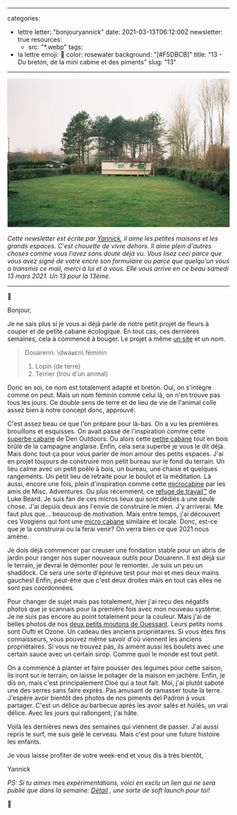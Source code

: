 
---
categories:
- lettre
letter: "bonjouryannick"
date: 2021-03-13T06:12:00Z
newsletter: true
resources:
  - src: "*.webp"
tags:
- la lettre
emoji: 💌
color: rosewater
background: "[#F5DBCB]"
title: "13 - Du breton, de la mini cabine et des piments"
slug: "13"
---
![](e57713fb-597a-4fe8-9171-4bad3e3076b4.webp)


_Cette newsletter est écrite par [Yannick](https://yannickschutz.com/now), il aime les petites maisons et les grands espaces. C'est chouette de vivre dehors. Il aime plein d'autres choses comme vous l'avez sans doute déjà vu. Vous lisez ceci parce que vous avez signé de votre encre son formulaire ou parce que quelqu'un vous a transmis ce mail, merci à lui et à vous. Elle vous arrive en ce beau samedi 13 mars 2021. Un 13 pour la 13ème._

***
👋

Bonjour,

Je ne sais plus si je vous ai déjà parlé de notre petit projet de fleurs à couper et de petite cabane écologique. En tout cas, ces dernières semaines, cela à commencé à bouger. Le projet a même [un site](https://douarenn.fr) et un nom.

> Douarenn: \dwaʁɛn\ féminin
>   1. Lopin (de terre)
>   2. Terrier (trou d'un animal)

Donc en soi, ce nom est totalement adapté et breton. Oui, on s'intègre comme on peut. Mais un nom féminin comme celui là, on n'en trouve pas tous les jours. Ce double sens de terre et de lieu de vie de l'animal colle assez bien à notre concept donc, approuvé.

C'est assez beau ce que l'on prépare pour là-bas. On a vu les premières brouillons et esquisses. On avait passé de l'inspiration comme cette [superbe cabane](https://denoutdoors.com/collections/modern-cabin-plans/products/updated-loft-cabin) de Den Outdoors. Ou alors cette [petite cabane](https://chalkroad.co.uk) tout en bois brûlé de la campagne anglaise. Enfin, cela sera superbe je vous le dit déjà. Mais donc tout ça pour vous parler de mon amour des petits espaces. J'ai en projet toujours de construire mon petit bureau sur le fond du terrain. Un lieu calme avec un petit poêle à bois, un bureau, une chaise et quelques rangements. Un petit lieu de retraite pour le boulot et la méditation. Là aussi, encore une fois, plein d'inspiration comme cette [microcabine](https://www.miscellaneousadventures.co.uk/logbook/2019/10/22/micro-cabin-building-wc54a) par les amis de Misc. Adventures. Ou plus récemment, ce [refuge de travail™](https://mobile.twitter.com/LukesBeard/status/1351568496963018754) de Luke Beard. Je suis fan de ces micros lieux qui sont dédiés à une seule chose. J'ai depuis deux ans l'envie de construire le mien. J'y arriverai. Me faut plus que... beaucoup de motivation. Mais entre temps, j'ai découvert ces Vosgiens qui font une [micro cabane](https://www.instagram.com/p/CJ8Or37oVGq/) similaire et locale. Donc, est-ce que je la construirai ou la ferai venir? On verra bien ce que 2021 nous amène.

Je dois déjà commencer par creuser une fondation stable pour un abris de jardin pour ranger nos super nouveaux outils pour Douarenn. Il est déjà sur le terrain, je devrai le démonter pour le remonter. Je suis un peu un shaddock. Ce sera une sorte d'épreuve test pour moi et mes deux mains gauches! Enfin, peut-être que c'est deux droites mais en tout cas elles ne sont pas coordonnées.

Pour changer de sujet mais pas totalement, hier j'ai reçu des négatifs photos que je scannais pour la première fois avec mon nouveau système. Je ne suis pas encore au point totalement pour la couleur. Mais j'ai de belles photos de nos [deux petits moutons de Ouessant](https://fr.wikipedia.org/wiki/Ouessant_(race_ovine)). Leurs petits noms sont Oufti et Ozone. Un cadeau des anciens propriétaires. Si vous êtes fins connaisseurs, vous pouvez même savoir d'où viennent les anciens propriétaires. Si vous ne trouvez pas, ils aiment aussi les boulets avec une certain sauce avec un certain sirop. Comme quoi le monde est tout petit.

On a commencé à planter et faire pousser des légumes pour cette saison, ils iront sur le terrain, on laisse le potager de la maison en jachère. Enfin, je dis on, mais c'est principalement Cloé qui a tout fait. Moi, j'ai plutôt saboté une des serres sans faire exprès. Pas amusant de ramasser toute la terre. J'espère avoir bientôt des photos de nos piments del Padron à vous partager. C'est un délice au barbecue après les avoir salés et huilés, un vrai délice. Avec les jours qui rallongent, j'ai hâte.

Voilà les dernières news des semaines qui viennent de passer. J'ai aussi repris le surf, me suis gelé le cerveau. Mais c'est pour une future histoire les enfants.

Je vous laisse profiter de votre week-end et vous dis à très bientôt,

Yannick

*PS: Si tu aimes mes expérimentations, voici en exclu un lien qui ne sera publié que dans la semaine: [Détail](https://yannickschutz.com/details/intro/) , une sorte de soft launch pour toi!*

💌
